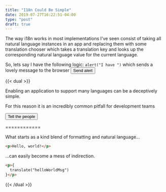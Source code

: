 ```yaml
---
title: "I18n Could Be Simple"
date: 2019-07-27T16:22:51-04:00
type: "post"
draft: true
---
```


The way i18n works in most implementations I've seen consist of taking all natural language instances in an app and replacing them with some translation chooser which takes a translation key and looks up the corresponding natural language value for the current language.


So, lets say I have the following logic: `alert("I have ")` which sends a lovely message to the browser <button onClick="alert('Hello world!')">Send alert</button>


{{< dual >}}

Enabling an application to support many languages can be a deceptively simple.

For this reason it is an incredibly common pitfall for development teams 

<button onClick="alert('Hello world!')">Tell the people</button>

============

What starts as a kind blend of formatting and natural language...

```html
<p>Hello, world!</p>
```
...can easily become a mess of indirection.

```html
<p>{
  translate("helloWorldMsg")
}</p>
```

{{< /dual >}}
